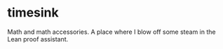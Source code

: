 # timesink
Math and math accessories. A place where I blow off some steam in the Lean proof assistant.
